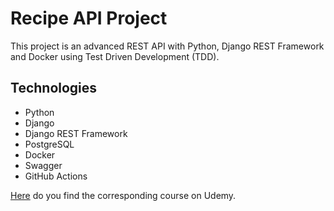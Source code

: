 # Recipe API Project
This project is an advanced REST API with Python, Django REST Framework and Docker using Test Driven Development (TDD).

## Technologies
- Python
- Django
- Django REST Framework
- PostgreSQL
- Docker
- Swagger
- GitHub Actions
    
[Here](https://www.udemy.com/course/django-python-advanced/) do you find the corresponding course on Udemy.
